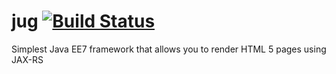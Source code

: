 jug [![Build Status](https://travis-ci.org/miles2run/jug.svg?branch=master)](https://travis-ci.org/miles2run/jug)
===

Simplest Java EE7 framework that allows you to render HTML 5 pages using JAX-RS
